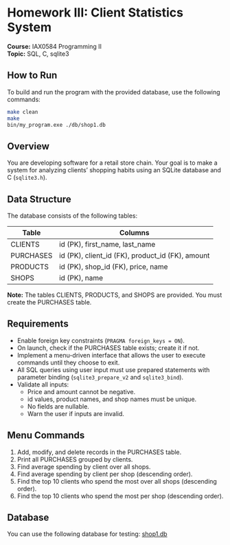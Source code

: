
# Homework III: Client Statistics System

**Course:** IAX0584 Programming II  
**Topic:** SQL, C, sqlite3

## How to Run

To build and run the program with the provided database, use the following commands:

```sh
make clean
make
bin/my_program.exe ./db/shop1.db
```

## Overview

You are developing software for a retail store chain. Your goal is to make a system for analyzing clients’ shopping habits using an SQLite database and C (`sqlite3.h`).

## Data Structure

The database consists of the following tables:

| Table     | Columns                                          |
|-----------|--------------------------------------------------|
| CLIENTS   | id (PK), first_name, last_name                   |
| PURCHASES | id (PK), client_id (FK), product_id (FK), amount |
| PRODUCTS  | id (PK), shop_id (FK), price, name               |
| SHOPS     | id (PK), name                                    |

**Note:** The tables CLIENTS, PRODUCTS, and SHOPS are provided. You must create the PURCHASES table.

## Requirements

- Enable foreign key constraints (`PRAGMA foreign_keys = ON`).
- On launch, check if the PURCHASES table exists; create it if not.
- Implement a menu-driven interface that allows the user to execute commands until they choose to exit.
- All SQL queries using user input must use prepared statements with parameter binding (`sqlite3_prepare_v2` and `sqlite3_bind`).
- Validate all inputs:
  - Price and amount cannot be negative.
  - id values, product names, and shop names must be unique.
  - No fields are nullable.
  - Warn the user if inputs are invalid.

## Menu Commands

1. Add, modify, and delete records in the PURCHASES table.
2. Print all PURCHASES grouped by clients.
3. Find average spending by client over all shops.
4. Find average spending by client per shop (descending order).
5. Find the top 10 clients who spend the most over all shops (descending order).
6. Find the top 10 clients who spend the most per shop (descending order).

## Database

You can use the following database for testing:
[shop1.db](https://blue.pri.ee/ttu/files/db/shop1.db)
